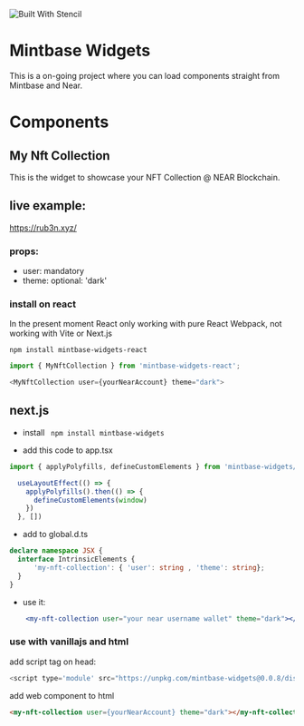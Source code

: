 ![Built With Stencil](https://img.shields.io/badge/-Built%20With%20Stencil-16161d.svg?logo=data%3Aimage%2Fsvg%2Bxml%3Bbase64%2CPD94bWwgdmVyc2lvbj0iMS4wIiBlbmNvZGluZz0idXRmLTgiPz4KPCEtLSBHZW5lcmF0b3I6IEFkb2JlIElsbHVzdHJhdG9yIDE5LjIuMSwgU1ZHIEV4cG9ydCBQbHVnLUluIC4gU1ZHIFZlcnNpb246IDYuMDAgQnVpbGQgMCkgIC0tPgo8c3ZnIHZlcnNpb249IjEuMSIgaWQ9IkxheWVyXzEiIHhtbG5zPSJodHRwOi8vd3d3LnczLm9yZy8yMDAwL3N2ZyIgeG1sbnM6eGxpbms9Imh0dHA6Ly93d3cudzMub3JnLzE5OTkveGxpbmsiIHg9IjBweCIgeT0iMHB4IgoJIHZpZXdCb3g9IjAgMCA1MTIgNTEyIiBzdHlsZT0iZW5hYmxlLWJhY2tncm91bmQ6bmV3IDAgMCA1MTIgNTEyOyIgeG1sOnNwYWNlPSJwcmVzZXJ2ZSI%2BCjxzdHlsZSB0eXBlPSJ0ZXh0L2NzcyI%2BCgkuc3Qwe2ZpbGw6I0ZGRkZGRjt9Cjwvc3R5bGU%2BCjxwYXRoIGNsYXNzPSJzdDAiIGQ9Ik00MjQuNywzNzMuOWMwLDM3LjYtNTUuMSw2OC42LTkyLjcsNjguNkgxODAuNGMtMzcuOSwwLTkyLjctMzAuNy05Mi43LTY4LjZ2LTMuNmgzMzYuOVYzNzMuOXoiLz4KPHBhdGggY2xhc3M9InN0MCIgZD0iTTQyNC43LDI5Mi4xSDE4MC40Yy0zNy42LDAtOTIuNy0zMS05Mi43LTY4LjZ2LTMuNkgzMzJjMzcuNiwwLDkyLjcsMzEsOTIuNyw2OC42VjI5Mi4xeiIvPgo8cGF0aCBjbGFzcz0ic3QwIiBkPSJNNDI0LjcsMTQxLjdIODcuN3YtMy42YzAtMzcuNiw1NC44LTY4LjYsOTIuNy02OC42SDMzMmMzNy45LDAsOTIuNywzMC43LDkyLjcsNjguNlYxNDEuN3oiLz4KPC9zdmc%2BCg%3D%3D&colorA=16161d&style=flat-square)

# Mintbase Widgets

This is a on-going project where you can load components straight from Mintbase and Near.

# Components

## My Nft Collection 

This is the widget to showcase your NFT Collection @ NEAR Blockchain.

## live example: 
https://rub3n.xyz/

### props:

- user: mandatory
- theme: optional: 'dark'

### install on react

 In the present moment React only working with pure React Webpack, not working with Vite or Next.js

```npm install mintbase-widgets-react```

```ts
import { MyNftCollection } from 'mintbase-widgets-react';
```

```js
<MyNftCollection user={yourNearAccount} theme="dark">
```

## next.js

- install
``` npm install mintbase-widgets```

- add this code to app.tsx 

```jsx 
import { applyPolyfills, defineCustomElements } from 'mintbase-widgets/loader'

  useLayoutEffect(() => {
    applyPolyfills().then(() => {
      defineCustomElements(window)
    })
  }, [])
```


- add to global.d.ts
 
```ts 
declare namespace JSX {
  interface IntrinsicElements {
      'my-nft-collection': { 'user': string , 'theme': string};
  }
}
```

- use it:

```jsx
    <my-nft-collection user="your near username wallet" theme="dark"></my-nft-collection>
```

### use with vanillajs and html

add script tag on head:

```js
<script type='module' src="https://unpkg.com/mintbase-widgets@0.0.8/dist/mintbase-widgets/mintbase-widgets.esm.js" ></script>
```


add web component to html

```html
<my-nft-collection user={yourNearAccount} theme="dark"></my-nft-collection>
```
